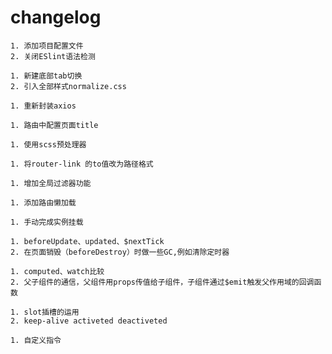 # changelog
```
1. 添加项目配置文件
2. 关闭ESlint语法检测
```
```
1. 新建底部tab切换
2. 引入全部样式normalize.css
```
```
1. 重新封装axios
```
```
1. 路由中配置页面title
```
```
1. 使用scss预处理器
```
```
1. 将router-link 的to值改为路径格式
```
```
1. 增加全局过滤器功能
```
```
1. 添加路由懒加载
```
```
1. 手动完成实例挂载
```
```
1. beforeUpdate、updated、$nextTick
2. 在页面销毁（beforeDestroy）时做一些GC,例如清除定时器
```
```
1. computed、watch比较
2. 父子组件的通信，父组件用props传值给子组件，子组件通过$emit触发父作用域的回调函数
```
```
1. slot插槽的运用
2. keep-alive activeted deactiveted
```
```
1. 自定义指令
```

